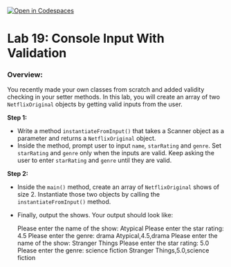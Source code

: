 [![Open in Codespaces](https://classroom.github.com/assets/launch-codespace-2972f46106e565e64193e422d61a12cf1da4916b45550586e14ef0a7c637dd04.svg)](https://classroom.github.com/open-in-codespaces?assignment_repo_id=19384573)
# **Lab 19: Console Input With Validation**
### Overview:

You recently made your own classes from scratch and added validity checking in your setter methods. In this lab, you will create an array of two `NetflixOriginal` objects by getting valid inputs from the user.

**Step 1:**
- Write a method `instantiateFromInput()` that takes a Scanner object as a parameter and returns a `NetflixOriginal` object.
- Inside the method, prompt user to input `name`, `starRating` and `genre`. Set `starRating` and `genre` only when the inputs are valid. Keep asking the user to enter `starRating` and `genre` until they are valid.

**Step 2:**
- Inside the `main()` method, create an array of `NetflixOriginal` shows of size 2. Instantiate those two objects by calling the `instantiateFromInput()` method. 
- Finally, output the shows. Your output should look like:

	Please enter the name of the show: Atypical
	Please enter the star rating: 4.5
	Please enter the genre: drama
	Atypical,4.5,drama
	Please enter the name of the show: Stranger Things
	Please enter the star rating: 5.0
	Please enter the genre: science fiction
	Stranger Things,5.0,science fiction